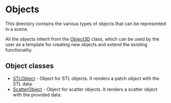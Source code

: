 # Objects

This directory contains the various types of objects that can be represented in a scene.

All the objects inherit from the [Object3D](../abstract/Object3D.m) class, which can be used by the user as a template for creating new objects and extend the existing functionality.

## Object classes

- [STLObject](STLObject.m) - Object for STL objects. It renders a patch object with the STL data.
- [ScatterObject](ScatterObject.m) - Object for scatter objects. It renders a scatter object with the provided data.